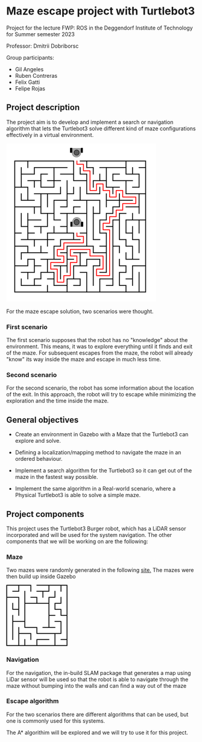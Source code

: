 # Maze escape project with Turtlebot3

Project for the lecture FWP: ROS in the Deggendorf Institute of Technology for Summer semester 2023

Professor: Dmitrii Dobriborsc

Group participants:
- Gil Angeles
- Ruben Contreras
- Felix Gatti
- Felipe Rojas

## Project description

The project aim is to develop and implement a search or navigation algorithm that lets the Turtlebot3 solve different kind of maze configurations effectively in a virtual environment.

![image](./06_images/maze_concept.png)

For the maze escape solution, two scenarios were thought.

### First scenario

The first scenario supposes that the robot has no "knowledge" about the environment. This means, it was to explore everything until it finds and exit of the maze.
For subsequent escapes from the maze, the robot will already "know" its way inside the maze and escape in much less time.

### Second scenario

For the second scenario, the robot has some information about the location of the exit. In this approach, the robot will try to escape while minimizing the exploration and the time inside the maze.


## General objectives

- Create an environment in Gazebo with a Maze that the Turtlebot3 can explore and solve.

- Defining a localization/mapping method to navigate the maze in an ordered behaviour.

- Implement a search algorithm for the Turtlebot3 so it can get out of the maze in the fastest way possible.

- Implement the same algorithm in a Real-world scenario, where a Physical Turtlebot3 is able to solve a simple maze.

## Project components

This project uses the Turtlebot3 Burger robot, which has a LiDAR sensor incorporated and will be used for the system navigation.
The other components that we will be working on are the following:

### Maze

Two mazes were randomly generated in the following [site.](https://www.mazegenerator.net)
The mazes were then build up inside Gazebo

                                                                        
<img
  src="./01_Maze-Worlds/Maze_2.png"
  alt="maze_01"
  title="Small maze"
  style="display: inline-block; margin: 0 auto; max-width: 300px">


### Navigation

For the navigation, the in-build SLAM package that generates a map using LiDar sensor will be used so that the robot is able to navigate through the maze without bumping into the walls and can find a way out of the maze                                                                


### Escape algorithm

For the two scenarios there are different algorithms that can be used, but one is commonly used for this systems.

The A* algorithim will be explored and we will try to use it for this project.

                                                        
                                                     
